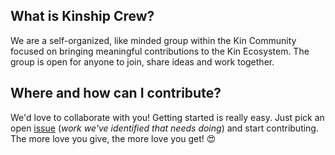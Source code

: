 ## What is Kinship Crew?

We are a self-organized, like minded group within the Kin Community focused on bringing meaningful contributions to the Kin Ecosystem. The group is open for anyone to join, share ideas and work together.

## Where and how can I contribute?

We'd love to collaborate with you! Getting started is really easy. Just pick an open [issue](https://github.com/KinshipFamily/Tasks/issues) (*work we've identified that needs doing*) and start contributing. The more love you give, the more love you get! :heart_eyes:
